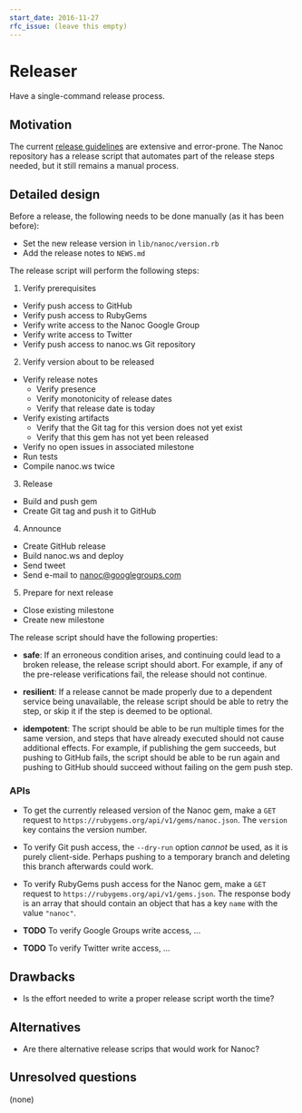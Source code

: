```yaml
---
start_date: 2016-11-27
rfc_issue: (leave this empty)
---
```


# Releaser

Have a single-command release process.

## Motivation

The current [release guidelines](http://nanoc.ws/contributing/#releasing-nanoc) are extensive and error-prone. The Nanoc repository has a release script that automates part of the release steps needed, but it still remains a manual process.

## Detailed design

Before a release, the following needs to be done manually (as it has been before):

* Set the new release version in `lib/nanoc/version.rb`
* Add the release notes to `NEWS.md`

The release script will perform the following steps:

1. Verify prerequisites
  * Verify push access to GitHub
  * Verify push access to RubyGems
  * Verify write access to the Nanoc Google Group
  * Verify write access to Twitter
  * Verify push access to nanoc.ws Git repository
2. Verify version about to be released
  * Verify release notes
    * Verify presence
    * Verify monotonicity of release dates
    * Verify that release date is today
  * Verify existing artifacts
    * Verify that the Git tag for this version does not yet exist
    * Verify that this gem has not yet been released
  * Verify no open issues in associated milestone
  * Run tests
  * Compile nanoc.ws twice
3. Release
  * Build and push gem
  * Create Git tag and push it to GitHub
4. Announce
  * Create GitHub release
  * Build nanoc.ws and deploy
  * Send tweet
  * Send e-mail to nanoc@googlegroups.com
5. Prepare for next release
  * Close existing milestone
  * Create new milestone

The release script should have the following properties:

* **safe**: If an erroneous condition arises, and continuing could lead to a broken release, the release script should abort. For example, if any of the pre-release verifications fail, the release should not continue.

* **resilient**: If a release cannot be made properly due to a dependent service being unavailable, the release script should be able to retry the step, or skip it if the step is deemed to be optional.

* **idempotent**: The script should be able to be run multiple times for the same version, and steps that have already executed should not cause additional effects. For example, if publishing the gem succeeds, but pushing to GitHub fails, the script should be able to be run again and pushing to GitHub should succeed without failing on the gem push step.

### APIs

* To get the currently released version of the Nanoc gem, make a `GET` request to `https://rubygems.org/api/v1/gems/nanoc.json`. The `version` key contains the version number.

* To verify Git push access, the `--dry-run` option _cannot_ be used, as it is purely client-side. Perhaps pushing to a temporary branch and deleting this branch afterwards could work.

* To verify RubyGems push access for the Nanoc gem, make a `GET` request to `https://rubygems.org/api/v1/gems.json`. The response body is an array that should contain an object that has a key `name` with the value `"nanoc"`.

* **TODO** To verify Google Groups write access, …

* **TODO** To verify Twitter write access, …

## Drawbacks

* Is the effort needed to write a proper release script worth the time?

## Alternatives

* Are there alternative release scrips that would work for Nanoc?

## Unresolved questions

(none)
